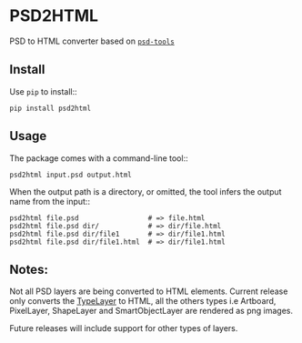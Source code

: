 PSD2HTML
=======

PSD to HTML converter based on [`psd-tools`](https://github.com/psd-tools/psd-tools)

Install
-------

Use ``pip`` to install::

    pip install psd2html

Usage
-----

The package comes with a command-line tool::

    psd2html input.psd output.html

When the output path is a directory, or omitted, the tool infers the output
name from the input::

    psd2html file.psd                 # => file.html
    psd2html file.psd dir/            # => dir/file.html
    psd2html file.psd dir/file1       # => dir/file1.html
    psd2html file.psd dir/file1.html  # => dir/file1.html

Notes:
-----
Not all PSD layers are being converted to HTML elements. Current release only converts the [TypeLayer](https://psd-tools.readthedocs.io/en/latest/reference/psd_tools.api.layers.html#typelayer) to HTML, all the others types i.e Artboard, PixelLayer, ShapeLayer and SmartObjectLayer are rendered as png images. 

Future releases will include support for other types of layers.